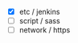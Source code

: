 - [X] etc / jenkins
- [ ] script / sass
-  [ ] network / https

<!--stackedit_data:
eyJoaXN0b3J5IjpbMjAxNTk4MDA1Ml19
-->